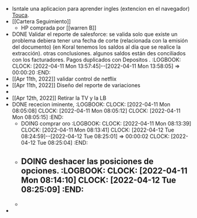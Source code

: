 - Isntale una aplicacion para aprender ingles (extencion en el navegador) [Touca](https://jointoucan.com/?noDashboardRedirect=true).
- [[Cartera Seguimiento]]
	- HP comprada por [[warren B]]
- DONE Validar el reporte de salesforce: se valida solo que existe un problema debiera tener una fecha de corte (relacionada con la emisión del documento) (en Koral tenemos los saldos al día que se realice la extracción). otras conclusiones. algunos saldos están des conciliados con los facturadores. Pagos duplicados con Depositos .
  :LOGBOOK:
  CLOCK: [2022-04-11 Mon 13:57:45]--[2022-04-11 Mon 13:58:05] =>  00:00:20
  :END:
- [[Apr 11th, 2022]] validar control de netflix
- [[Apr 11th, 2022]] Diseño del reporte de variaciones
-
- [[Apr 12th, 2022]] Retirar la TV y la LB
- DONE rececion iminente,
  :LOGBOOK:
  CLOCK: [2022-04-11 Mon 08:05:08]
  CLOCK: [2022-04-11 Mon 08:05:12]
  CLOCK: [2022-04-11 Mon 08:05:15]
  :END:
	- DOING  comprar oro
	  :LOGBOOK:
	  CLOCK: [2022-04-11 Mon 08:13:39]
	  CLOCK: [2022-04-11 Mon 08:13:41]
	  CLOCK: [2022-04-12 Tue 08:24:59]--[2022-04-12 Tue 08:25:01] =>  00:00:02
	  CLOCK: [2022-04-12 Tue 08:25:04]
	  :END:
	- DOING deshacer las posiciones de opciones.
	  :LOGBOOK:
	  CLOCK: [2022-04-11 Mon 08:14:10]
	  CLOCK: [2022-04-12 Tue 08:25:09]
	  :END:
		-
	-
-